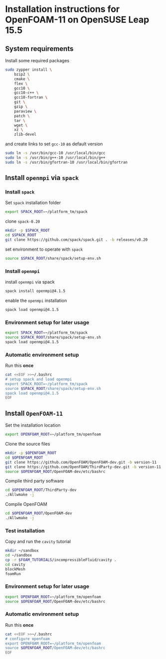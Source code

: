 # Installation instructions for OpenFOAM-11 on OpenSUSE Leap 15.5

## System requirements

Install some required packages
```bash
sudo zypper install \
    bzip2 \
    cmake \
    flex \
    gcc10 \
    gcc10-c++ \
    gcc10-fortran \
    git \
    gzip \
    paraview \
    patch \
    tar \
    wget \
    xz \
    zlib-devel
```

and create links to set `gcc-10` as default version
```bash
sudo ln -s /usr/bin/gcc-10 /usr/local/bin/gcc
sudo ln -s /usr/bin/g++-10 /usr/local/bin/g++
sudo ln -s /usr/bin/gfortran-10 /usr/local/bin/gfortran
```

## Install `openmpi` via `spack`

### Install `spack`

Set `spack` installation folder
```bash
export SPACK_ROOT=~/platform_tm/spack
```

clone `spack-0.20`
```bash
mkdir -p $SPACK_ROOT
cd $SPACK_ROOT
git clone https://github.com/spack/spack.git . -b releases/v0.20
```

set environment to operate with `spack`
```bash
source $SPACK_ROOT/share/spack/setup-env.sh
```
### Install `openmpi`

install `openmpi` via spack
```bash
spack install openmpi@4.1.5
```

enable the `openmpi` installation
```bash
spack load openmpi@4.1.5
```

### Environment setup for later usage

```bash
export SPACK_ROOT=~/platform_tm/spack
source $SPACK_ROOT/share/spack/setup-env.sh
spack load openmpi@4.1.5
```

### Automatic environment setup

Run this **once**

```bash
cat <<EOF >>~/.bashrc
# setup spack and load openmpi
export SPACK_ROOT=~/platform_tm/spack
source $SPACK_ROOT/share/spack/setup-env.sh
spack load openmpi@4.1.5
EOF
```

## Install `OpenFOAM-11`

Set the installation location
```bash
export OPENFOAM_ROOT=~/platform_tm/openfoam
```

Clone the source files
```bash
mkdir -p $OPENFOAM_ROOT
cd $OPENFOAM_ROOT
git clone https://github.com/OpenFOAM/OpenFOAM-dev.git -b version-11
git clone https://github.com/OpenFOAM/ThirdParty-dev.git -b version-11
source $OPENFOAM_ROOT/OpenFOAM-dev/etc/bashrc
```

Compile third party software
```bash
cd $OPENFOAM_ROOT/ThirdParty-dev
./Allwmake -j
```

Compile OpenFOAM
```bash
cd $OPENFOAM_ROOT/OpenFOAM-dev
./Allwmake -j
```

### Test installation

Copy and run the `cavity` tutorial
```bash
mkdir ~/sandbox
cd ~/sandbox
cp -r $FOAM_TUTORIALS/incompressibleFluid/cavity .
cd cavity
blockMesh
foamRun
```


### Environment setup for later usage

```bash
export OPENFOAM_ROOT=~/platform_tm/openfoam
source $OPENFOAM_ROOT/OpenFOAM-dev/etc/bashrc
```

### Automatic environment setup

Run this **once**
```bash
cat <<EOF >>~/.bashrc
# configure openfoam
export OPENFOAM_ROOT=~/platform_tm/openfoam
source $OPENFOAM_ROOT/OpenFOAM-dev/etc/bashrc
EOF
```
